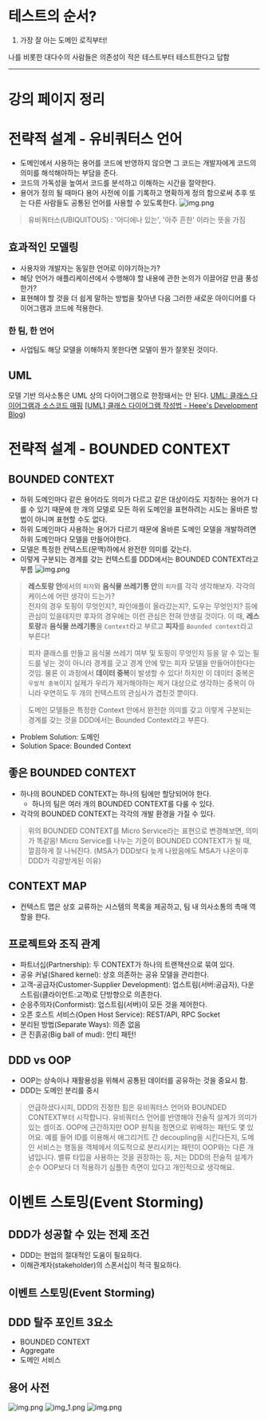 # 테스트의 순서?
1. 가장 잘 아는 도메인 로직부터!

나를 비롯한 대다수의 사람들은 의존성이 적은 테스트부터 테스트한다고 답함

---
# 강의 페이지 정리

# 전략적 설계 - 유비쿼터스 언어  
* 도메인에서 사용하는 용어를 코드에 반영하지 않으면 그 코드는 개발자에게 코드의 의미를 해석해야하는 부담을 준다.
* 코드의 가독성을 높여서 코드를 분석하고 이해하는 시간을 절약한다.
* 용어가 정의 될 때마다 용어 사전에 이를 기록하고 명확하게 정의 함으로써 추후 또는 다른 사람들도 공통된 언어를 사용할 수 있도록한다.
![img.png](uniquitous_lan.png)

> 유비쿼터스(UBIQUITOUS) : '어디에나 있는', '아주 흔한' 이라는 뜻을 가짐

## 효과적인 모델링 
* 사용자와 개발자는 동일한 언어로 이야기하는가?
* 해당 언어가 애플리케이션에서 수행해야 할 내용에 관한 논의가 이끌어갈 만큼 풍성한가?
* 표현해야 할 것을 더 쉽게 말하는 방법을 찾아낸 다음 그러한 새로운 아이디어를 다이어그램과 코드에 적용한다. 

### 한 팀, 한 언어
* 사업팀도 해당 모델을 이해하지 못한다면 모델이 뭔가 잘못된 것이다.


## UML
모델 기반 의사소통은 UML 상의 다이어그램으로 한정돼서는 안 된다.
[UML: 클래스 다이어그램과 소스코드 매핑](https://www.nextree.co.kr/p6753/)
[\[UML\] 클래스 다이어그램 작성법 - Heee's Development Blog](https://gmlwjd9405.github.io/2018/07/04/class-diagram.html))

# 전략적 설계 - BOUNDED CONTEXT 

## BOUNDED CONTEXT
* 하위 도메인마다 같은 용어라도 의미가 다르고 같은 대상이라도 지칭하는 용어가 다를 수 있기 때문에 한 개의 모델로 모든 하위 도메인을 표현하려는 
시도는 올바른 방법이 아니며 표현할 수도 없다.
* 하위 도메인마다 사용하는 용어가 다르기 때문에 올바른 도메인 모델을 개발하려면 하위 도메인마다 모델을 만들어야한다. 
* 모델은 특정한 컨텍스트(문맥)하에서 완전한 의미를 갖는다. 
* 이렇게 구분되는 경계를 갖는 컨텍스트를 DDD에서는 BOUNDED CONTEXT라고 부름
![img.png](bounded_context.png)

> **레스토랑 안**에서의 `피자`와 **음식물 쓰레기통 안**의 `피자`를 각각 생각해보자.
> 각각의 케이스에 어떤 생각이 드는가?  
> 전자의 경우 토핑이 무엇인지?, 파인애플이 올라갔는지?, 도우는 무엇인지? 등에 관심이 있을테지만 후자의 경우에는 이런 관심은 전혀 안생길 것이다.
> 이 때, **레스토랑**과 **음식물 쓰레기통**을 `Context`라고 부르고 **피자**를 `Bounded context`라고 부른다!


> 피자 클래스를 만들고 음식물 쓰레기 여부 및 토핑이 무엇인지 등을 알 수 있는 필드를 넣는 것이 아니라 경계를 긋고 경계 안에 맞는 피자 모델을 만들어야한다는 것임.
> 물론 이 과정에서 **데이터 중복**이 발생할 수 있다! 하지만 이 데이터 중복은 `우발적 중복`이지 실제가 우리가 제거해야하는 제거 대상으로 생각하는 중복이 아니라
> 우연히도 두 개의 컨텍스트의 관심사가 겹친것 뿐이다.

> 도메인 모델들은 특정한 Context 안에서 완전한 의미를 갖고 이렇게 구분되는 경계를 갖는 것을 DDD에서는 Bounded Context라고 부른다.


* Problem Solution: 도메인
* Solution Space: Bounded Context

## 좋은 BOUNDED CONTEXT

* 하나의 BOUNDED CONTEXT는 하나의 팀에만 할당되어야 한다. 
  * 하나의 팀은 여러 개의 BOUNDED CONTEXT를 다룰 수 있다. 
* 각각의 BOUNDED CONTEXT는 각각의 개발 환경을 가질 수 있다. 

> 위의 BOUNDED CONTEXT를 Micro Service라는 표현으로 변경해보면, 의미가 똑같음!
> Micro Service를 나누는 기준이 BOUNDED CONTEXT가 될 때, 깔끔하게 잘 나눠진다. 
> (MSA가 DDD보다 늦게 나왔음에도 MSA가 나온이후 DDD가 각광받게된 이유)

## CONTEXT MAP
* 컨텍스트 맵은 상호 교류하는 시스템의 목록을 제공하고, 팀 내 의사소통의 촉매 역할을 한다. 

## 프로젝트와 조직 관계 
* 파트너십(Partnership): 두 CONTEXT가 하나의 트랜잭션으로 묶여 있다. 
* 공유 커널(Shared kernel): 상호 의존하는 공유 모델을 관리한다. 
* 고객-공급자(Customer-Supplier Development): 업스트림(서버:공급자), 다운스트림(클라이언트:고객)로 단방향으로 의존한다.
* 순응주의자(Conformist): 업스트림(서버)이 모든 것을 제어한다. 
* 오픈 호스트 서비스(Open Host Service): REST/API, RPC Socket
* 분리된 방법(Separate Ways): 의존 없음
* 큰 진흙공(Big ball of mud): 안티 패턴!

## DDD vs OOP
* OOP는 상속이나 재활용성을 위해서 공통된 데이터를 공유하는 것을 중요시 함.
* DDD는 도메인 분리를 중시

> 언급하셨다시피, DDD의 진정한 힘은 유비쿼터스 언어와 BOUNDED CONTEXT부터 시작합니다.
유비쿼터스 언어를 반영해야 전술적 설계가 의미가 있는 셈이죠.
OOP에 근간하지만 OOP 원칙을 정면으로 위배하는 패턴도 몇 있어요.
예를 들어 ID를 이용해서 애그리거트 간 decoupling을 시킨다든지,
도메인 서비스는 행동을 객체에서 의도적으로 분리시키는 패턴이 OOP와는 다른 개념입니다.
밸류 타입을 사용하는 것을 권장하는 등,
저는 DDD의 전술적 설계가 순수 OOP보다 더 적용하기 심플한 측면이 있다고 개인적으로 생각해요.

# 이벤트 스토밍(Event Storming)

## DDD가 성공할 수 있는 전제 조건 
* DDD는 현업의 절대적인 도움이 필요하다. 
* 이해관계자(stakeholder)의 스폰서십이 적극 필요하다.

## 이벤트 스토밍(Event Storming)



## DDD 탈주 포인트 3요소
* BOUNDED CONTEXT
* Aggregate
* 도메인 서비스

## 용어 사전 
![img.png](우테코_지원플랫폼_용어사전.png) 
![img_1.png](nextstep_용어사전.png)
![img.png](next_step_등록쪽_용어사전.png)
